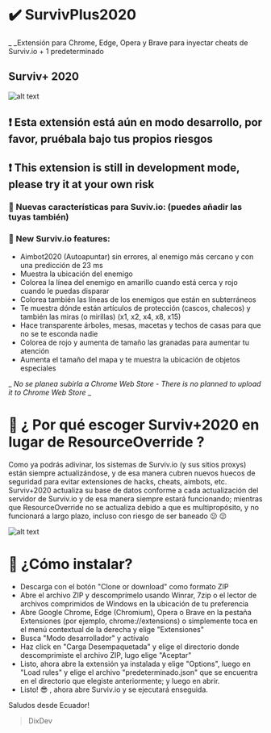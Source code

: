 # :heavy_check_mark: SurvivPlus2020
_ _Extensión para Chrome, Edge, Opera y Brave para inyectar cheats de Surviv.io + 1 predeterminado

## Surviv+ 2020

![alt text](http://url/to/img.png)

##  :heavy_exclamation_mark: Esta extensión está aún en modo desarrollo, por favor, pruébala bajo tus propios riesgos 
##  :heavy_exclamation_mark: This extension is still in development mode, please try it at your own risk 

### :small_blue_diamond: Nuevas características para Suviv.io: (puedes añadir las tuyas también)
### :small_blue_diamond: New Surviv.io features:

- Aimbot2020 (Autoapuntar) sin errores, al enemigo más cercano y con una predicción de 23 ms
- Muestra la ubicación del enemigo
- Colorea la línea del enemigo en amarillo cuando está cerca y rojo cuando le puedas disparar
- Colorea también las líneas de los enemigos que están en subterráneos
- Te muestra dónde están artículos de protección (cascos, chalecos) y también las miras (o mirillas) (x1, x2, x4, x8, x15)
- Hace transparente árboles, mesas, macetas y techos de casas para que no se te esconda nadie
- Colorea de rojo y aumenta de tamaño las granadas para aumentar tu atención
- Aumenta el tamaño del mapa y te muestra la ubicación de objetos especiales

_ _No se planea subirla a Chrome Web Store - There is no planned to upload it to Chrome Web Store_ _

# :small_blue_diamond: ¿ Por qué escoger Surviv+2020 en lugar de ResourceOverride ?
Como ya podrás adivinar, los sistemas de Surviv.io (y sus sitios proxys) están siempre actualizándose, y de esa manera cubren nuevos huecos de seguridad para evitar extensiones de hacks, cheats, aimbots, etc. Surviv+2020 actualiza su base de datos conforme a cada actualización del servidor de Surviv.io y de esa manera siempre estará funcionando; mientras que ResourceOverride no se actualiza debido a que es multipropósito, y no funcionará a largo plazo, incluso con riesgo de ser baneado :confused: :confused:

![alt text](https://i.ibb.co/sywP89z/Screenshot-13-01-2020-17-47-05.png)

# :wrench: ¿Cómo instalar?
- Descarga con el botón "Clone or download" como formato ZIP
- Abre el archivo ZIP y descomprímelo usando Winrar, 7zip o el lector de archivos comprimidos de Windows en la ubicación de tu preferencia
- Abre Google Chrome, Edge (Chromium), Opera o Brave en la pestaña Extensiones (por ejemplo, chrome://extensions) o simplemente toca en el menú contextual de la derecha y elige "Extensiones"
- Busca "Modo desarrollador" y actívalo
- Haz click en "Carga Desempaquetada" y elige el directorio donde descomprimiste el archivo ZIP, lugo elige "Aceptar"
- Listo, ahora abre la extensión ya instalada y elige "Options", luego en "Load rules" y elige el archivo "predeterminado.json" que se encuentra en el directorio que elegiste anteriormente; y luego en abrir.
- Listo! :sunglasses: , ahora abre Surviv.io y se ejecutará enseguida.

Saludos desde Ecuador!
> DixDev
